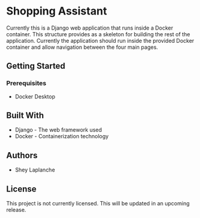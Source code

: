 # Shopping Assistant

Currently this is a Django web application that runs inside a Docker container. This structure provides as a skeleton for building the rest of the application. Currently the application should run inside the provided Docker container and allow navigation between the four main pages.

## Getting Started

### Prerequisites

- Docker Desktop

<!-- ### Running the Application

1. Clone the repository to your local machine.

    ```
    $ git clone https://shey-laplanche@bitbucket.org/ComputingSEP/2022-26-shopping-assistant.git
    ```

2. Navigate to the project directory.

    ```
    $ cd 2022-26-shopping-assistant
    ```

3. Start the Docker container.

    ```
    $ docker-compose up
    ```

4. Open your web browser and go to http://localhost:8000.

5. You should now see the home page of the website. -->

## Built With

- Django - The web framework used
- Docker - Containerization technology

## Authors

- Shey Laplanche

## License

This project is not currently licensed. This will be updated in an upcoming release.
